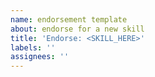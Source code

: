 ```yaml
---
name: endorsement template
about: endorse for a new skill
title: 'Endorse: <SKILL_HERE>'
labels: ''
assignees: ''
---
```


<!--

Hi there,
Thank you for endorsing my skills!

If you add reaction(s) to this issue, your profile pic will appear on my profile as an endorsement

-->

